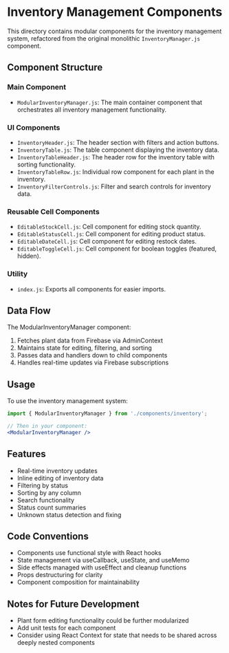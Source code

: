 # Inventory Management Components

This directory contains modular components for the inventory management system, refactored from the original monolithic `InventoryManager.js` component.

## Component Structure

### Main Component
- `ModularInventoryManager.js`: The main container component that orchestrates all inventory management functionality.

### UI Components
- `InventoryHeader.js`: The header section with filters and action buttons.
- `InventoryTable.js`: The table component displaying the inventory data.
- `InventoryTableHeader.js`: The header row for the inventory table with sorting functionality.
- `InventoryTableRow.js`: Individual row component for each plant in the inventory.
- `InventoryFilterControls.js`: Filter and search controls for inventory data.

### Reusable Cell Components
- `EditableStockCell.js`: Cell component for editing stock quantity.
- `EditableStatusCell.js`: Cell component for editing product status.
- `EditableDateCell.js`: Cell component for editing restock dates.
- `EditableToggleCell.js`: Cell component for boolean toggles (featured, hidden).

### Utility
- `index.js`: Exports all components for easier imports.

## Data Flow

The ModularInventoryManager component:
1. Fetches plant data from Firebase via AdminContext
2. Maintains state for editing, filtering, and sorting
3. Passes data and handlers down to child components
4. Handles real-time updates via Firebase subscriptions

## Usage

To use the inventory management system:

```jsx
import { ModularInventoryManager } from './components/inventory';

// Then in your component:
<ModularInventoryManager />
```

## Features

- Real-time inventory updates
- Inline editing of inventory data
- Filtering by status
- Sorting by any column
- Search functionality
- Status count summaries
- Unknown status detection and fixing

## Code Conventions

- Components use functional style with React hooks
- State management via useCallback, useState, and useMemo
- Side effects managed with useEffect and cleanup functions
- Props destructuring for clarity
- Component composition for maintainability

## Notes for Future Development

- Plant form editing functionality could be further modularized
- Add unit tests for each component
- Consider using React Context for state that needs to be shared across deeply nested components 